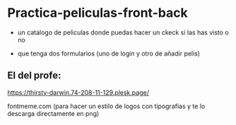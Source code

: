 # Practica-peliculas-front-back

- un catalogo de peliculas donde puedas hacer un ckeck si las has visto o no

- que tenga dos formularios (uno de login y otro de añadir pelis)

## El del profe:

https://thirsty-darwin.74-208-11-129.plesk.page/

fontmeme.com (para hacer un estilo de logos con tipografías y te lo descarga directamente en png)